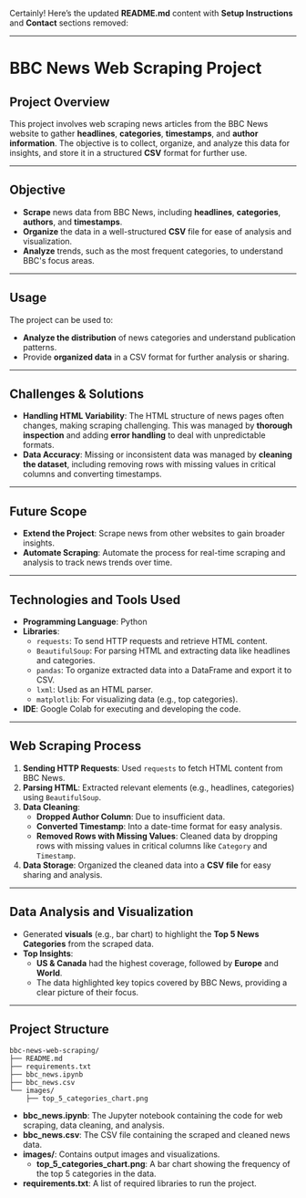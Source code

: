 Certainly! Here’s the updated **README.md** content with **Setup Instructions** and **Contact** sections removed:

---

# **BBC News Web Scraping Project**

## **Project Overview**
This project involves web scraping news articles from the BBC News website to gather **headlines**, **categories**, **timestamps**, and **author information**. The objective is to collect, organize, and analyze this data for insights, and store it in a structured **CSV** format for further use.

---

## **Objective**
- **Scrape** news data from BBC News, including **headlines**, **categories**, **authors**, and **timestamps**.
- **Organize** the data in a well-structured **CSV** file for ease of analysis and visualization.
- **Analyze** trends, such as the most frequent categories, to understand BBC's focus areas.

---

## **Usage**
The project can be used to:
- **Analyze the distribution** of news categories and understand publication patterns.
- Provide **organized data** in a CSV format for further analysis or sharing.

---

## **Challenges & Solutions**
- **Handling HTML Variability**: The HTML structure of news pages often changes, making scraping challenging. This was managed by **thorough inspection** and adding **error handling** to deal with unpredictable formats.
- **Data Accuracy**: Missing or inconsistent data was managed by **cleaning the dataset**, including removing rows with missing values in critical columns and converting timestamps.

---

## **Future Scope**
- **Extend the Project**: Scrape news from other websites to gain broader insights.
- **Automate Scraping**: Automate the process for real-time scraping and analysis to track news trends over time.

---

## **Technologies and Tools Used**
- **Programming Language**: Python
- **Libraries**:
  - `requests`: To send HTTP requests and retrieve HTML content.
  - `BeautifulSoup`: For parsing HTML and extracting data like headlines and categories.
  - `pandas`: To organize extracted data into a DataFrame and export it to CSV.
  - `lxml`: Used as an HTML parser.
  - `matplotlib`: For visualizing data (e.g., top categories).
- **IDE**: Google Colab for executing and developing the code.

---

## **Web Scraping Process**
1. **Sending HTTP Requests**: Used `requests` to fetch HTML content from BBC News.
2. **Parsing HTML**: Extracted relevant elements (e.g., headlines, categories) using `BeautifulSoup`.
3. **Data Cleaning**:
   - **Dropped Author Column**: Due to insufficient data.
   - **Converted Timestamp**: Into a date-time format for easy analysis.
   - **Removed Rows with Missing Values**: Cleaned data by dropping rows with missing values in critical columns like `Category` and `Timestamp`.
4. **Data Storage**: Organized the cleaned data into a **CSV file** for easy sharing and analysis.

---

## **Data Analysis and Visualization**
- Generated **visuals** (e.g., bar chart) to highlight the **Top 5 News Categories** from the scraped data.
- **Top Insights**:
  - **US & Canada** had the highest coverage, followed by **Europe** and **World**.
  - The data highlighted key topics covered by BBC News, providing a clear picture of their focus.

---

## **Project Structure**
```
bbc-news-web-scraping/
├── README.md
├── requirements.txt
├── bbc_news.ipynb
├── bbc_news.csv
└── images/
    ├── top_5_categories_chart.png
```

- **bbc_news.ipynb**: The Jupyter notebook containing the code for web scraping, data cleaning, and analysis.
- **bbc_news.csv**: The CSV file containing the scraped and cleaned news data.
- **images/**: Contains output images and visualizations.
  - **top_5_categories_chart.png**: A bar chart showing the frequency of the top 5 categories in the data.
- **requirements.txt**: A list of required libraries to run the project.
